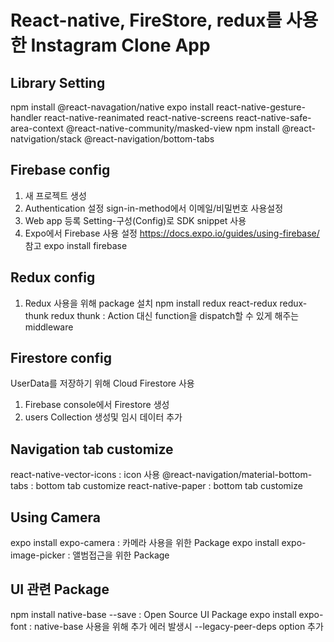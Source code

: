# React-native, FireStore, redux를 사용한 Instagram Clone App

## Library Setting

npm install @react-navagation/native
expo install react-native-gesture-handler react-native-reanimated react-native-screens react-native-safe-area-context @react-native-community/masked-view
npm install @react-natvigation/stack @react-navigation/bottom-tabs 

## Firebase config
1. 새 프로젝트 생성
2. Authentication 설정
    sign-in-method에서 이메일/비밀번호 사용설정
3. Web app 등록
    Setting-구성(Config)로 SDK snippet 사용
4. Expo에서 Firebase 사용 설정
    https://docs.expo.io/guides/using-firebase/ 참고
    expo install firebase

## Redux config
1. Redux 사용을 위해 package 설치
    npm install redux react-redux redux-thunk
    redux thunk : Action 대신 function을 dispatch할 수 있게 해주는 middleware

## Firestore config
UserData를 저장하기 위해 Cloud Firestore 사용
1. Firebase console에서 Firestore 생성
2. users Collection 생성및 임시 데이터 추가

## Navigation tab customize
react-native-vector-icons : icon 사용
@react-navigation/material-bottom-tabs : bottom tab customize
react-native-paper : bottom tab customize

## Using Camera
expo install expo-camera : 카메라 사용을 위한 Package
expo install expo-image-picker : 앨범접근을 위한 Package

## UI 관련 Package
npm install native-base --save : Open Source UI Package
expo install expo-font : native-base 사용을 위해 추가
에러 발생시 --legacy-peer-deps option 추가
